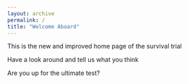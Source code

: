 ```yaml
---
layout: archive
permalink: /
title: "Welcome Aboard"
---
```


This is the new and improved home page of the survival trial

Have a look around and tell us what you think

Are you up for the ultimate test?
